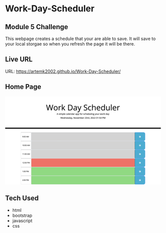 # Work-Day-Scheduler
## Module 5 Challenge
This webpage creates a schedule that your are able to save. It will save to your local storgae so when you refresh the page it will be there.

## Live URL
URL: https://artemk2002.github.io/Work-Day-Scheduler/


## Home Page
![Image of homepage](./Img/Moduel5.png)

## Tech Used
* html
* bootstrap
* javascript
* css
